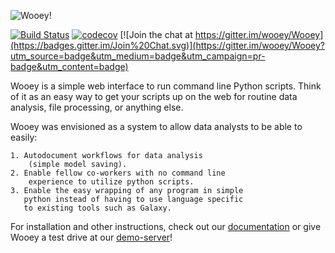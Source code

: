 ![Wooey!](wooey-banner.png)

[![Build Status](https://github.com/wooey/wooey/workflows/Build-and-Test/badge.svg)](https://github.com/wooey/wooey/actions)
[![codecov](https://codecov.io/gh/wooey/Wooey/branch/master/graph/badge.svg)](https://codecov.io/gh/wooey/Wooey)
[![Join the chat at https://gitter.im/wooey/Wooey](https://badges.gitter.im/Join%20Chat.svg)](https://gitter.im/wooey/Wooey?utm_source=badge&utm_medium=badge&utm_campaign=pr-badge&utm_content=badge)

Wooey is a simple web interface to run command line Python scripts. Think of it as an easy way to get your scripts up on the web for routine data analysis, file processing, or anything else.

Wooey was envisioned as a system to allow data analysts to be able to easily:
    
    1. Autodocument workflows for data analysis
        (simple model saving).
    2. Enable fellow co-workers with no command line
        experience to utilize python scripts.
    3. Enable the easy wrapping of any program in simple
       python instead of having to use language specific 
       to existing tools such as Galaxy.


For installation and other instructions, check out our [documentation](http://wooey.readthedocs.org) or give Wooey a test drive at our [demo-server](https://wooey.herokuapp.com)!
